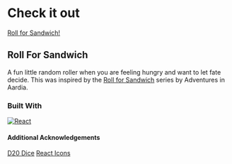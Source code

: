 # Check it out
<a href="https://anna-kb.github.io/roll-for-sandwich/">Roll for Sandwich!</a>

## Roll For Sandwich
A fun little random roller when you are feeling hungry and want to let fate decide. This was inspired by the <a href="https://www.tiktok.com/@adventuresinaardia">Roll for Sandwich</a> series by Adventures in Aardia. 



### Built With

[![React][React.js]][React-url]



#### Additional Acknowledgements

<a href="https://pixabay.com/illustrations/d20-dice-dungeons-dragons-2699387/">D20 Dice</a>
[React Icons](https://react-icons.github.io/react-icons/search)

[React.js]: https://img.shields.io/badge/React-20232A?style=for-the-badge&logo=react&logoColor=61DAFB
[React-url]: https://reactjs.org/
